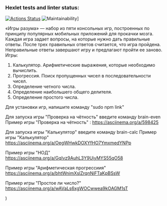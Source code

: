 ### Hexlet tests and linter status:
[![Actions Status](https://github.com/piska23cm/frontend-project-44/workflows/hexlet-check/badge.svg)](https://github.com/piska23cm/frontend-project-44/actions) ![Maintainability](https://api.codeclimate.com/v1/badges/28951fb25ba4acdb9609/maintainability)]

«Игры разума» — набор из пяти консольных игр, построенных по принципу популярных мобильных приложений для прокачки мозга. Каждая игра задает вопросы, на которые нужно дать правильные ответы. После трех правильных ответов считается, что игра пройдена. Неправильные ответы завершают игру и предлагают пройти ее заново. Игры:

1. Калькулятор. Арифметические выражения, которые необходимо вычислить.
2. Прогрессия. Поиск пропущенных чисел в последовательности чисел.
3. Определение четного числа.
4. Определение наибольшего общего делителя.
5. Определение простого числа.

Для установки игр, напишите команду "sudo npm link"

Для запуска игры "Проверка на чётность" введите команду brain-even
Пример игры "Проверка на чётность" :
https://asciinema.org/a/598425

Для запуска игры "Калькулятор" введите команду brain-calc
Пример игры "Калькулятор"
https://asciinema.org/a/OegWHwkDOXYfHO7YmxmedYNPp

Пример игры "НОД"
https://asciinema.org/a/GqIvz9AuhL3Y9UiyMYS55qO58

Пример игры "Арифметическая прогрессиия"
https://asciinema.org/a/bhtWnimXslZrqnNiFTaKpBSsW

Пример игры "Простое ли число?"
https://asciinema.org/a/wAVaLs6xgWOCwwea9kOAGM1sT

)
